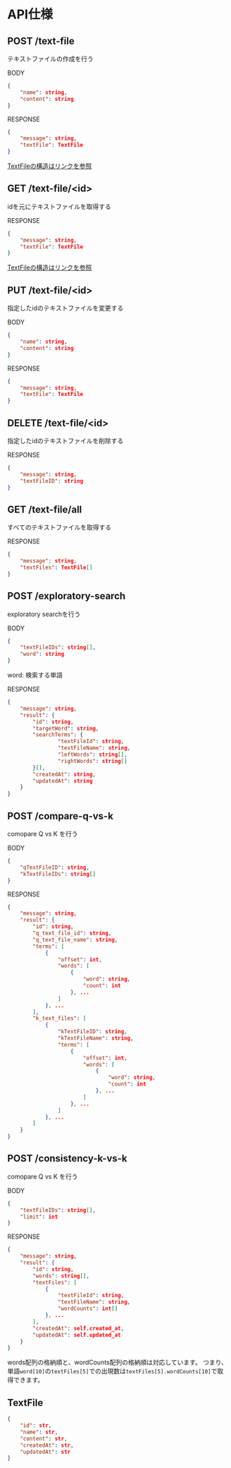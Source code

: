 # API仕様

## POST /text-file
テキストファイルの作成を行う

BODY
```json
{
    "name": string,
    "content": string
}
```

RESPONSE
```json
{
    "message": string,
    "textFile": TextFile
}
```
[TextFileの構造はリンクを参照](#textfile)

## GET /text-file/\<id>
idを元にテキストファイルを取得する

RESPONSE
```json
{
    "message": string,
    "textFile": TextFile
}
```
[TextFileの構造はリンクを参照](#textfile)


## PUT /text-file/\<id>
指定したidのテキストファイルを変更する

BODY
```json
{
    "name": string,
    "content": string
}
```

RESPONSE
```json
{
    "message": string,
    "textFile": TextFile
}
```


## DELETE /text-file/\<id>
指定したidのテキストファイルを削除する

RESPONSE
```json
{
    "message": string,
    "textFileID": string
}
```

## GET /text-file/all
すべてのテキストファイルを取得する

RESPONSE
```json
{
    "message": string,
    "textFiles": TextFile[]
}
```

## POST /exploratory-search
exploratory searchを行う

BODY
```json
{
    "textFileIDs": string[],
    "word": string
}
```
word: 検索する単語

RESPONSE
```json
{
    "message": string,
    "result": {
        "id": string,
        "targetWord": string,
        "searchTerms": {
                "textFileId": string,
                "textFileName": string,
                "leftWords": string[],
                "rightWords": string[]
        }[],
        "createdAt": string,
        "updatedAt": string
    }
}
```

## POST /compare-q-vs-k
comopare Q vs K を行う

BODY
```json
{
    "qTextFileID": string,
    "kTextFileIDs": string[]
}
```

RESPONSE
```json
{
    "message": string,
    "result": {
        "id": string,
        "q_text_file_id": string,
        "q_text_file_name": string,
        "terms": [
            {
                "offset": int,
                "words": [
                    {
                        "word": string,
                        "count": int
                    }, ...
                ]
            }, ...
        ],
        "k_text_files": [
            {
                "kTextFileID": string,
                "kTextFileName": string,
                "terms": [
                    {
                        "offset": int,
                        "words": [
                            {
                                "word": string,
                                "count": int
                            }, ...
                        ]
                    }, ...
                ]
            }, ...
        ]
    }
}
```

## POST /consistency-k-vs-k
comopare Q vs K を行う

BODY
```json
{
    "textFileIDs": string[],
    "limit": int
}
```

RESPONSE
```json
{
    "message": string,
    "result": {
        "id": string,
        "words": string[],
        "textFiles": [
            {
                "textFileId": string,
                "textFileName": string,
                "wordCounts": int[]
            }, ...
        ],
        "createdAt": self.created_at,
        "updatedAt": self.updated_at
    }
}
```
words配列の格納順と、wordCounts配列の格納順は対応しています。
つまり、単語`word[10]`の`textFiles[5]`での出現数は`textFiles[5].wordCounts[10]`で取得できます。


## TextFile
```json
{
    "id": str,
    "name": str,
    "content": str,
    "createdAt": str,
    "updatedAt": str
}
```
